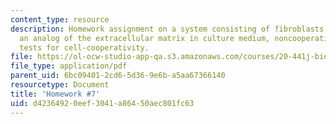 ```yaml
---
content_type: resource
description: Homework assignment on a system consisting of fibroblasts supported on
  an analog of the extracellular matrix in culture medium, noncooperative cells, and
  tests for cell-cooperativity.
file: https://ol-ocw-studio-app-qa.s3.amazonaws.com/courses/20-441j-biomaterials-tissue-interactions-fall-2009/d42364920eef3041a86450aec801fc63_MIT20_441JF09_hw7.pdf
file_type: application/pdf
parent_uid: 6bc09401-2cd6-5d36-9e6b-a5aa67366140
resourcetype: Document
title: 'Homework #7'
uid: d4236492-0eef-3041-a864-50aec801fc63
---
```

